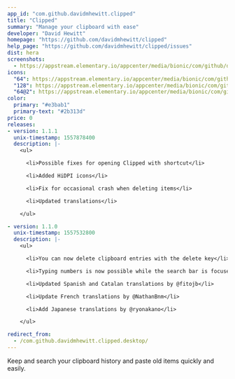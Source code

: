 ```yaml
---
app_id: "com.github.davidmhewitt.clipped"
title: "Clipped"
summary: "Manage your clipboard with ease"
developer: "David Hewitt"
homepage: "https://github.com/davidmhewitt/clipped"
help_page: "https://github.com/davidmhewitt/clipped/issues"
dist: hera
screenshots:
  - https://appstream.elementary.io/appcenter/media/bionic/com/github/davidmhewitt.clipped/1C8712DE837295E9F26275CD24BD99E6/screenshots/image-1_orig.png
icons:
  "64": https://appstream.elementary.io/appcenter/media/bionic/com/github/davidmhewitt.clipped/1C8712DE837295E9F26275CD24BD99E6/icons/64x64/com.github.davidmhewitt.clipped_com.github.davidmhewitt.clipped.png
  "128": https://appstream.elementary.io/appcenter/media/bionic/com/github/davidmhewitt.clipped/1C8712DE837295E9F26275CD24BD99E6/icons/128x128/com.github.davidmhewitt.clipped_com.github.davidmhewitt.clipped.png
  "64@2": https://appstream.elementary.io/appcenter/media/bionic/com/github/davidmhewitt.clipped/1C8712DE837295E9F26275CD24BD99E6/icons/64x64@2/com.github.davidmhewitt.clipped_com.github.davidmhewitt.clipped.png
color:
  primary: "#e3bab1"
  primary-text: "#2b313d"
price: 0
releases:
- version: 1.1.1
  unix-timestamp: 1557878400
  description: |-
    <ul>

      <li>Possible fixes for opening Clipped with shortcut</li>

      <li>Added HiDPI icons</li>

      <li>Fix for occasional crash when deleting items</li>

      <li>Updated translations</li>

    </ul>

- version: 1.1.0
  unix-timestamp: 1557532800
  description: |-
    <ul>

      <li>You can now delete clipboard entries with the delete key</li>

      <li>Typing numbers is now possible while the search bar is focused</li>

      <li>Updated Spanish and Catalan translations by @fitojb</li>

      <li>Update French translations by @NathanBnm</li>

      <li>Add Japanese translations by @ryonakano</li>

    </ul>

redirect_from:
  - /com.github.davidmhewitt.clipped.desktop/
---
```

<p>Keep and search your clipboard history and paste old items quickly and easily.</p>
